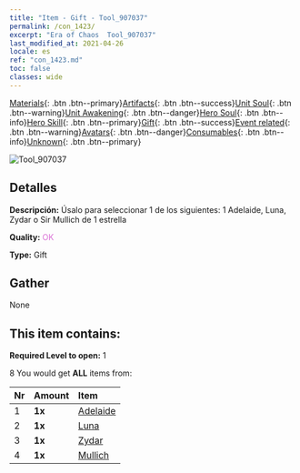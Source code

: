 ```yaml
---
title: "Item - Gift - Tool_907037"
permalink: /con_1423/
excerpt: "Era of Chaos  Tool_907037"
last_modified_at: 2021-04-26
locale: es
ref: "con_1423.md"
toc: false
classes: wide
---
```

 [Materials](/ItemsES/){: .btn .btn--primary}[Artifacts](/ItemsES/Artifacts/){: .btn .btn--success}[Unit Soul](/ItemsES/UnitSoul/){: .btn .btn--warning}[Unit Awakening](/ItemsES/UnitAwakening/){: .btn .btn--danger}[Hero Soul](/ItemsES/HeroSoul/){: .btn .btn--info}[Hero Skill](/ItemsES/HeroSkill/){: .btn .btn--primary}[Gift](/ItemsES/Gift/){: .btn .btn--success}[Event related](/ItemsES/Events/){: .btn .btn--warning}[Avatars](/ItemsES/Avatars/){: .btn .btn--danger}[Consumables](/ItemsES/Consumables/){: .btn .btn--info}[Unknown](/ItemsES/Unknown/){: .btn .btn--primary}

 ![Tool_907037](/images/t/i_907037.png)

## Detalles
 **Descripción:** Úsalo para seleccionar 1 de los siguientes: 1 Adelaide, Luna, Zydar o Sir Mullich de 1 estrella

 **Quality:** <span style="color: #DA70D6">OK</span>

 **Type:** Gift

## Gather

  None

## This item contains:

 **Required Level to open:** 1

 8 You would get **ALL** items  from:

  | Nr | Amount |     Item    |
  |:---|:-------|:------------|
  | 1 |  **1x** | [Adelaide](/heroes/Adelaide/) |  | 
  | 2 |  **1x** | [Luna](/heroes/Luna/) |  | 
  | 3 |  **1x** | [Zydar](/heroes/Zydar/) |  | 
  | 4 |  **1x** | [Mullich](/heroes/Mullich/) |  | 
